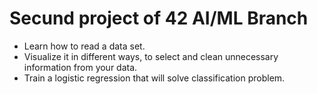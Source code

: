 # Secund project of 42 AI/ML Branch

- Learn how to read a data set.
- Visualize it in different ways, to select and clean unnecessary information from your data.
- Train a logistic regression that will solve classification problem.
